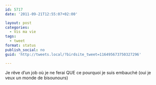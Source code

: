 ```yaml
---
id: 5717
date: '2011-09-21T12:55:07+02:00'

layout: post
categories:
  - Vis ma vie
tags:
  - tweet
format: status
publish_social: no
guid: 'http://tweets.local/?birdsite_tweet=116495673750327296'

---
```


Je rêve d’un job où je ne ferai QUE ce pourquoi je suis embauché (oui je veux un monde de bisounours)